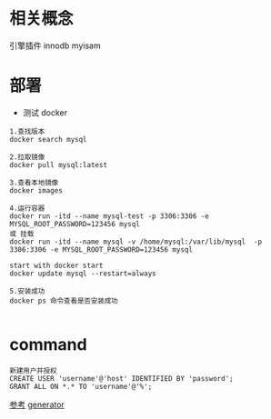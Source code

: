# 相关概念
引擎插件 innodb myisam

# 部署
- 测试 docker
```
1.查找版本
docker search mysql

2.拉取镜像
docker pull mysql:latest

3.查看本地镜像
docker images

4.运行容器
docker run -itd --name mysql-test -p 3306:3306 -e MYSQL_ROOT_PASSWORD=123456 mysql
或 挂载
docker run -itd --name mysql -v /home/mysql:/var/lib/mysql  -p 3306:3306 -e MYSQL_ROOT_PASSWORD=123456 mysql

start with docker start
docker update mysql --restart=always

5.安装成功
docker ps 命令查看是否安装成功


```
# command
```
新建用户并授权
CREATE USER 'username'@'host' IDENTIFIED BY 'password';
GRANT ALL ON *.* TO 'username'@'%';
```
[参考](https://www.jianshu.com/p/d7b9c468f20d)
[generator](https://github.com/hack0303/mybatis-plus-maven-plugin)